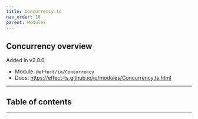 ```yaml
---
title: Concurrency.ts
nav_order: 16
parent: Modules
---
```


## Concurrency overview

Added in v2.0.0

- Module: `@effect/io/Concurrency`
- Docs: https://effect-ts.github.io/io/modules/Concurrency.ts.html

---

<h2 class="text-delta">Table of contents</h2>

---
